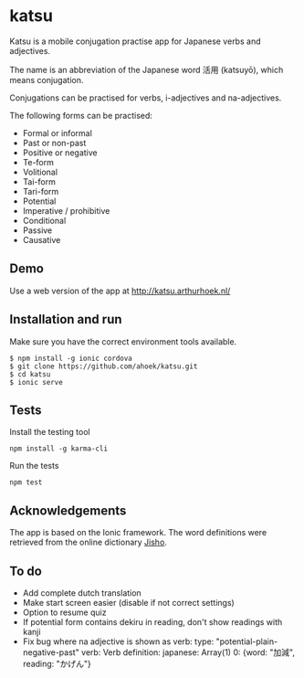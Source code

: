 # katsu 

Katsu is a mobile conjugation practise app for Japanese verbs and adjectives.

The name is an abbreviation of the Japanese word 活用 (katsuyō), which means conjugation.

Conjugations can be practised for verbs, i-adjectives and na-adjectives.

The following forms can be practised:

* Formal or informal
* Past or non-past
* Positive or negative
* Te-form
* Volitional
* Tai-form
* Tari-form
* Potential
* Imperative / prohibitive 
* Conditional
* Passive
* Causative

## Demo

Use a web version of the app at http://katsu.arthurhoek.nl/

## Installation and run

Make sure you have the correct environment tools available.

```
$ npm install -g ionic cordova
$ git clone https://github.com/ahoek/katsu.git
$ cd katsu
$ ionic serve
```

## Tests

Install the testing tool

```
npm install -g karma-cli
```

Run the tests

```
npm test
```

## Acknowledgements

The app is based on the Ionic framework. The word definitions were retrieved from the 
online dictionary [Jisho](http://jisho.org/).


## To do

- Add complete dutch translation
- Make start screen easier (disable if not correct settings)
- Option to resume quiz
- If potential form contains dekiru in reading, don't show readings with kanji
- Fix bug where na adjective is shown as verb:
    type: "potential-plain-negative-past"
    verb: Verb
    definition:
    japanese: Array(1)
    0: {word: "加減", reading: "かげん"}
